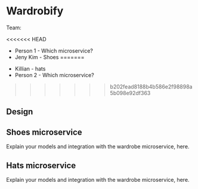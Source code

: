 # Wardrobify

Team:

<<<<<<< HEAD
* Person 1 - Which microservice?
* Jeny Kim - Shoes
=======
- Killian - hats
- Person 2 - Which microservice?
>>>>>>> b202fead8188b4b586e2f98898a5b098e92df363

## Design

## Shoes microservice

Explain your models and integration with the wardrobe
microservice, here.

## Hats microservice

Explain your models and integration with the wardrobe
microservice, here.
